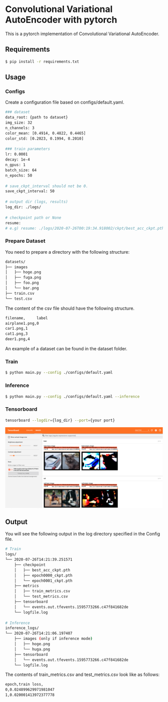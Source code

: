 # Convolutional Variational AutoEncoder with pytorch
This is a pytorch implementation of Convolutional Variational AutoEncoder. 

## Requirements
```bash
$ pip install -r requirements.txt
```

## Usage
### Configs
Create a configuration file based on configs/default.yaml.
```bash
### dataset
data_root: {path to dataset}
img_size: 32
n_channels: 3
color_mean: [0.4914, 0.4822, 0.4465]
color_std: [0.2023, 0.1994, 0.2010]

### train parameters
lr: 0.0001
decay: 1e-4
n_gpus: 1
batch_size: 64
n_epochs: 50

# save_ckpt_interval should not be 0.
save_ckpt_interval: 50

# output dir (logs, results)
log_dir: ./logs/

# checkpoint path or None
resume: 
# e.g) resume: ./logs/2020-07-26T00:19:34.918002/ckpt/best_acc_ckpt.pth
```

### Prepare Dataset
You need to prepare a directory with the following structure:
```bash
datasets/
├── images
│   ├── hoge.png
│   ├── fuga.png
│   ├── foo.png
│   └── bar.png
├── train.csv
└── test.csv
```

The content of the csv file should have the following structure.
```bash
filename,     label
airplane1.png,0
car1.png,1
cat1.png,3
deer1.png,4
```

An example of a dataset can be found in the dataset folder.

### Train
```bash
$ python main.py --config ./configs/default.yaml
```

### Inference
```bash
$ python main.py --config ./configs/default.yaml --inference
```

### Tensorboard
```bash
tensorboard --logdir={log_dir} --port={your port}
```
![tensorboard](docs/images/tensorboard.png)

## Output
You will see the following output in the log directory specified in the Config file.
```bash
# Train
logs/
└── 2020-07-26T14:21:39.251571
    ├── checkpoint
    │   ├── best_acc_ckpt.pth
    │   ├── epoch0000_ckpt.pth
    │   └── epoch0001_ckpt.pth
    ├── metrics
    │   ├── train_metrics.csv
    │   └── test_metrics.csv 
    ├── tensorboard
    │   └── events.out.tfevents.1595773266.c47f841682de
    └── logfile.log

# Inference
inference_logs/
└── 2020-07-26T14:21:06.197407
    ├── images (only if inference mode)
    │   ├── hoge.png
    │   └── huga.png
    ├── tensorboard
    │   └── events.out.tfevents.1595773266.c47f841682de
    └── logfile.log
```

The contents of train_metrics.csv and test_metrics.csv look like as follows:
```bash
epoch,train loss,
0,0.024899629971981047
1,0.020001413972377778
